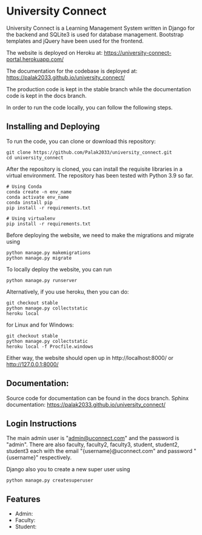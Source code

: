 # University Connect

University Connect is a Learning Management System written in Django for the backend and SQLite3 is used for database management. Bootstrap templates and jQuery have been used for the frontend.

The website is deployed on Heroku at: https://university-connect-portal.herokuapp.com/

The documentation for the codebase is deployed at: https://palak2033.github.io/university_connect/

The production code is kept in the stable branch while the documentation code is kept in the docs branch.

In order to run the code locally, you can follow the following steps.

## Installing and Deploying
To run the code, you can clone or download this repository:
```
git clone https://github.com/Palak2033/university_connect.git
cd university_connect
```

After the repository is cloned, you can install the requisite libraries in a virtual environment. The repository has been tested with Python 3.9 so far.
```
# Using Conda
conda create -n env_name
conda activate env_name
conda install pip
pip install -r requirements.txt

# Using virtualenv
pip install -r requirements.txt
```

Before deploying the website, we need to make the migrations and migrate using
```
python manage.py makemigrations
python manage.py migrate
```

To locally deploy the website, you can run
```
python manage.py runserver
```

Alternatively, if you use heroku, then you can do:
```
git checkout stable
python manage.py collectstatic
heroku local
```
for Linux and for Windows:
```
git checkout stable
python manage.py collectstatic
heroku local -f Procfile.windows
```

Either way, the website should open up in http://localhost:8000/ or http://127.0.0.1:8000/

## Documentation:
Source code for documentation can be found in the docs branch.
Sphinx documentation: https://palak2033.github.io/university_connect/

## Login Instructions
The main admin user is "admin@uconnect.com" and the password is "admin".
There are also faculty, faculty2, faculty3, student, student2, student3 each with the email "{username}@uconnect.com" and password "{username}" respectively.

Django also you to create a new super user using
```
python manage.py createsuperuser
```

## Features
- Admin:
- Faculty:
- Student:

